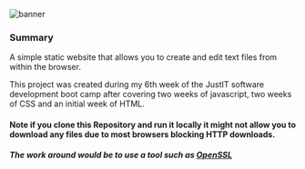 ![banner](📃Text_Editor_📃.png)

### Summary

A simple static website that allows you to create and edit text files from within the browser.

This project was created during my 6th week of the JustIT software development boot camp after covering two weeks of javascript, two weeks of CSS and an initial week of HTML.

#### Note if you clone this Repository and run it locally it might not allow you to download any files due to most browsers blocking HTTP downloads.

##### The work around would be to use a tool such as [OpenSSL](https://www.openssl.org/)
